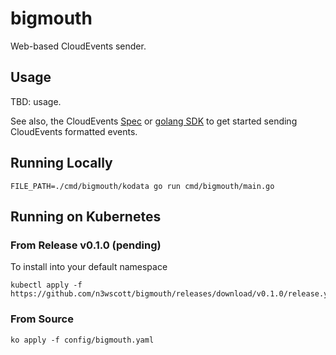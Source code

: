 # bigmouth

Web-based CloudEvents sender.

## Usage

TBD: usage.

See also, the CloudEvents [Spec](https://github.com/cloudevents/spec) or
[golang SDK](https://github.com/cloudevents/sdk-go) to get started sending
CloudEvents formatted events.

## Running Locally

```shell
FILE_PATH=./cmd/bigmouth/kodata go run cmd/bigmouth/main.go
```

## Running on Kubernetes

### From Release v0.1.0 (pending)

To install into your default namespace
```shell
kubectl apply -f https://github.com/n3wscott/bigmouth/releases/download/v0.1.0/release.yaml
```

### From Source

```shell
ko apply -f config/bigmouth.yaml
```
